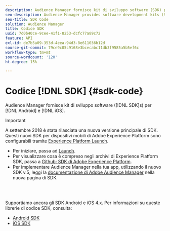 ```yaml
---
description: Audience Manager fornisce kit di sviluppo software (SDK) per Android e iOS.
seo-description: Audience Manager provides software development kits (SDKs) for Android and iOS.
seo-title: SDK Code
solution: Audience Manager
title: Codice SDK
uuid: 7d0b40ce-9cee-41f1-8253-dcfc77a89c72
feature: API
exl-id: de7b5a09-353d-4eea-94d3-8e611036b12d
source-git-commit: 79ce9c05c9168e3bcecabc11db3f9585a5b5ef6c
workflow-type: tm+mt
source-wordcount: '120'
ht-degree: 15%

---
```


# Codice [!DNL SDK] {#sdk-code}

Audience Manager fornisce kit di sviluppo software ([!DNL SDK]s) per [!DNL Android] e [!DNL iOS].

>[!IMPORTANT]
>
>A settembre 2018 è stata rilasciata una nuova versione principale di SDK. Questi nuovi SDK per dispositivi mobili di Adobe Experience Platform sono configurabili tramite [Experience Platform Launch](https://www.adobe.com/experience-platform/launch.html).

* Per iniziare, passa ad [Launch](https://launch.adobe.com/).
* Per visualizzare cosa è compreso negli archivi di Experience Platform SDK, passa a [Github: SDK di Adobe Experience Platform](https://github.com/Adobe-Marketing-Cloud/acp-sdks).
* Per implementare Audience Manager nella tua app, utilizzando il nuovo SDK v.5, leggi la [documentazione di Adobe Audience Manager](https://experienceleague.adobe.com/docs/experience-platform/destinations/catalog/data-management/aam-dil-extension.html?lang=it) nella nuova pagina di SDK.

<br> 

Supportiamo ancora gli SDK Android e iOS 4.x. Per informazioni su queste librerie di codice SDK, consulta:

* [Android SDK](https://experienceleague.adobe.com/docs/mobile-services/android/overview.html?lang=it)
* [iOS SDK](https://experienceleague.adobe.com/docs/mobile-services/ios/overview.html?lang=it)
